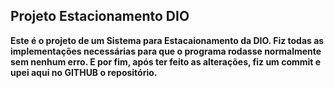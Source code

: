 ## Projeto Estacionamento DIO

**Este é o projeto de um Sistema para Estacaionamento da DIO. Fiz todas as implementações necessárias para que o programa rodasse normalmente sem nenhum erro. E por fim, após ter feito as alterações, fiz um commit e upei aqui no GITHUB o repositório.**
